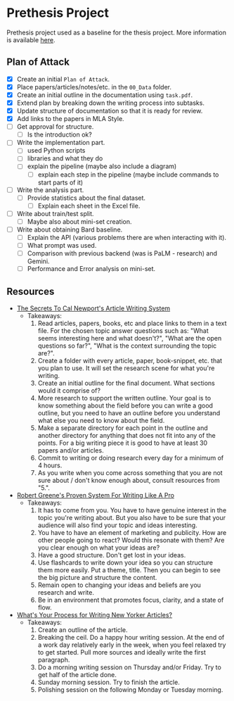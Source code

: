 # Prethesis Project

Prethesis project used as a baseline for the thesis project. More information is available [here](https://dse.fmi.uni-sofia.bg/graduation-bg.htm).

## Plan of Attack

- [X] Create an initial `Plan of Attack`.
- [X] Place papers/articles/notes/etc. in the `00_Data` folder.
- [X] Create an initial outline in the documentation using `task.pdf`.
- [X] Extend plan by breaking down the writing process into subtasks.
- [X] Update structure of documentation so that it is ready for review.
- [X] Add links to the papers in MLA Style.
- [ ] Get approval for structure.
  - [ ] Is the introduction ok?
- [ ] Write the implementation part.
  - [ ] used Python scripts
  - [ ] libraries and what they do
  - [ ] explain the pipeline (maybe also include a diagram)
    - [ ] explain each step in the pipeline (maybe include commands to start parts of it)
- [ ] Write the analysis part.
  - [ ] Provide statistics about the final dataset.
    - [ ] Explain each sheet in the Excel file.
- [ ] Write about train/test split.
  - [ ] Maybe also about mini-set creation.
- [ ] Write about obtaining Bard baseline.
  - [ ] Explain the API (various problems there are when interacting with it).
  - [ ] What prompt was used.
  - [ ] Comparison with previous backend (was is PaLM - research) and Gemini.
  - [ ] Performance and Error analysis on mini-set.

## Resources

- [The Secrets To Cal Newport's Article Writing System](https://www.youtube.com/watch?v=gErbZ3A6ozM)
  - Takeaways:
    1. Read articles, papers, books, etc and place links to them in a text file. For the chosen topic answer questions such as: "What seems interesting here and what doesn't?", "What are the open questions so far?", "What is the context surrounding the topic are?".
    2. Create a folder with every article, paper, book-snippet, etc. that you plan to use. It will set the research scene for what you're writing.
    3. Create an initial outline for the final document. What sections would it comprise of?
    4. More research to support the written outline. Your goal is to know something about the field before you can write a good outline, but you need to have an outline before you understand what else you need to know about the field.
    5. Make a separate directory for each point in the outline and another directory for anything that does not fit into any of the points. For a big writing piece it is good to have at least 30 papers and/or articles.
    6. Commit to writing or doing research every day for a minimum of 4 hours.
    7. As you write when you come across something that you are not sure about / don't know enough about, consult resources from "5.".
- [Robert Greene's Proven System For Writing Like A Pro](https://www.youtube.com/watch?v=E0S9DhDecWE)
  - Takeaways:
    1. It has to come from you. You have to have genuine interest in the topic you're writing about. But you also have to be sure that your audience will also find your topic and ideas interesting.
    2. You have to have an element of marketing and publicity. How are other people going to react? Would this resonate with them? Are you clear enough on what your ideas are?
    3. Have a good structure. Don't get lost in your ideas.
    4. Use flashcards to write down your idea so you can structure them more easily. Put a theme, title. Then you can begin to see the big picture and structure the content.
    5. Remain open to changing your ideas and beliefs are you research and write.
    6. Be in an environment that promotes focus, clarity, and a state of flow.
- [What's Your Process for Writing New Yorker Articles?](https://www.youtube.com/watch?v=xHsTgonU0yY)
  - Takeaways:
    1. Create an outline of the article.
    2. Breaking the ceil. Do a happy hour writing session. At the end of a work day relatively early in the week, when you feel relaxed try to get started. Pull more sources and ideally write the first paragraph.
    3. Do a morning writing session on Thursday and/or Friday. Try to get half of the article done.
    4. Sunday morning session. Try to finish the article.
    5. Polishing session on the following Monday or Tuesday morning.
